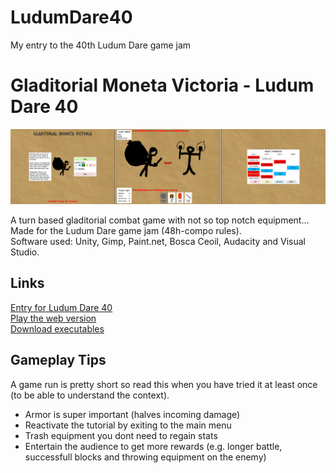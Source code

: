 # LudumDare40
 My entry to the 40th Ludum Dare game jam
# Gladitorial Moneta Victoria - Ludum Dare 40
![Screenshot](https://github.com/Aggrathon/LudumDare40/raw/gh-pages/screenshot_wide.png)

A turn based gladitorial combat game with not so top notch equipment…
Made for the Ludum Dare game jam (48h-compo rules).  
Software used: Unity, Gimp, Paint.net, Bosca Ceoil, Audacity and Visual Studio.

## Links
[Entry for Ludum Dare 40](https://ldjam.com/events/ludum-dare/40/gladitorial-moneta-victoria)  
[Play the web version](https://aggrathon.github.io/LudumDare40/)  
[Download executables](https://github.com/Aggrathon/LudumDare40/releases)  


## Gameplay Tips
A game run is pretty short so read this when you have tried it at least once (to be able to understand the context).
- Armor is super important (halves incoming damage)
- Reactivate the tutorial by exiting to the main menu
- Trash equipment you dont need to regain stats
- Entertain the audience to get more rewards (e.g. longer battle, successfull blocks and throwing equipment on the enemy)
